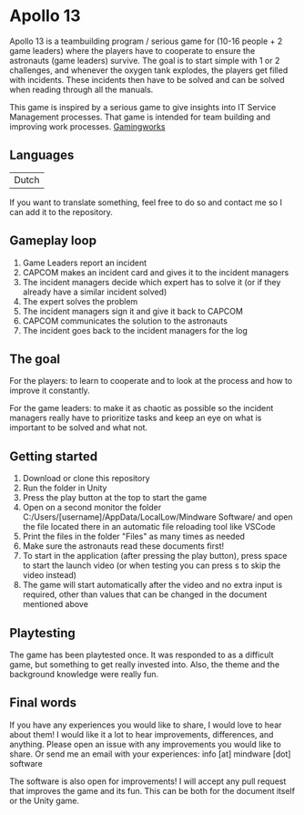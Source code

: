 # Apollo 13

Apollo 13 is a teambuilding program / serious game for (10-16 people + 2 game leaders) where the players have to cooperate to ensure the astronauts (game leaders) survive. The goal is to start simple with 1 or 2 challenges, and whenever the oxygen tank explodes, the players get filled with incidents. These incidents then have to be solved and can be solved when reading through all the manuals.

This game is inspired by a serious game to give insights into IT Service Management processes. That game is intended for team building and improving work processes. [Gamingworks](https://www.gamingworks.nl/business-simulations/apollo-13/)

## Languages

|  |
| --- |
| Dutch |

If you want to translate something, feel free to do so and contact me so I can add it to the repository.

## Gameplay loop

1. Game Leaders report an incident
2. CAPCOM makes an incident card and gives it to the incident managers
3. The incident managers decide which expert has to solve it (or if they already have a similar incident solved)
4. The expert solves the problem
5. The incident managers sign it and give it back to CAPCOM
6. CAPCOM communicates the solution to the astronauts
7. The incident goes back to the incident managers for the log

## The goal

For the players: to learn to cooperate and to look at the process and how to improve it constantly.

For the game leaders: to make it as chaotic as possible so the incident managers really have to prioritize tasks and keep an eye on what is important to be solved and what not.

## Getting started

1. Download or clone this repository
2. Run the folder in Unity
3. Press the play button at the top to start the game
4. Open on a second monitor the folder C:/Users/[username]/AppData/LocalLow/Mindware Software/ and open the file located there in an automatic file reloading tool like VSCode
5. Print the files in the folder "Files" as many times as needed
6. Make sure the astronauts read these documents first!
7. To start in the application (after pressing the play button), press space to start the launch video (or when testing you can press s to skip the video instead)
8. The game will start automatically after the video and no extra input is required, other than values that can be changed in the document mentioned above

## Playtesting

The game has been playtested once. It was responded to as a difficult game, but something to get really invested into. Also, the theme and the background knowledge were really fun.

## Final words

If you have any experiences you would like to share, I would love to hear about them! I would like it a lot to hear improvements, differences, and anything. Please open an issue with any improvements you would like to share. Or send me an email with your experiences: info [at] mindware [dot] software

The software is also open for improvements! I will accept any pull request that improves the game and its fun. This can be both for the document itself or the Unity game.
